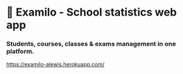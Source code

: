 # 🏫 Examilo - School statistics web app

### Students, courses, classes & exams management in one platform.

https://examilo-alewis.herokuapp.com/
